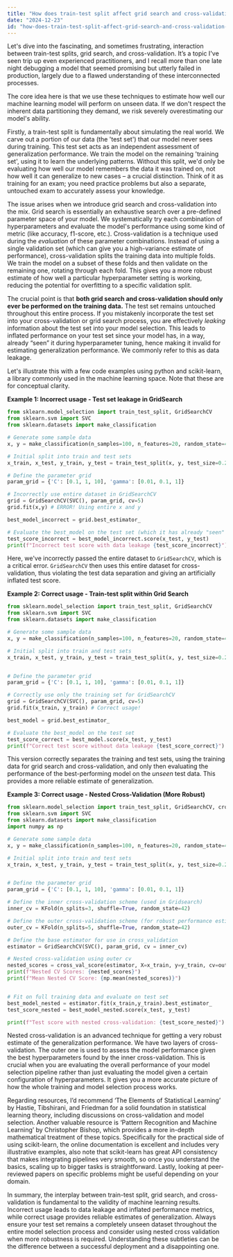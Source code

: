 ```yaml
---
title: "How does train-test split affect grid search and cross-validation performance?"
date: "2024-12-23"
id: "how-does-train-test-split-affect-grid-search-and-cross-validation-performance"
---
```


Let's dive into the fascinating, and sometimes frustrating, interaction between train-test splits, grid search, and cross-validation. It’s a topic I've seen trip up even experienced practitioners, and I recall more than one late night debugging a model that seemed promising but utterly failed in production, largely due to a flawed understanding of these interconnected processes.

The core idea here is that we use these techniques to estimate how well our machine learning model will perform on unseen data. If we don't respect the inherent data partitioning they demand, we risk severely overestimating our model's ability.

Firstly, a train-test split is fundamentally about simulating the real world. We carve out a portion of our data (the 'test set') that our model never sees during training. This test set acts as an independent assessment of generalization performance. We train the model on the remaining 'training set', using it to learn the underlying patterns. Without this split, we'd only be evaluating how well our model remembers the data it was trained on, not how well it can generalize to new cases – a crucial distinction. Think of it as training for an exam; you need practice problems but also a separate, untouched exam to accurately assess your knowledge.

The issue arises when we introduce grid search and cross-validation into the mix. Grid search is essentially an exhaustive search over a pre-defined parameter space of your model. We systematically try each combination of hyperparameters and evaluate the model's performance using some kind of metric (like accuracy, f1-score, etc.). Cross-validation is a technique used during the *evaluation* of these parameter combinations. Instead of using a single validation set (which can give you a high-variance estimate of performance), cross-validation splits the training data into multiple folds. We train the model on a subset of these folds and then validate on the remaining one, rotating through each fold. This gives you a more robust estimate of how well a particular hyperparameter setting is working, reducing the potential for overfitting to a specific validation split.

The crucial point is that **both grid search and cross-validation should only ever be performed on the training data.** The test set remains untouched throughout this entire process. If you mistakenly incorporate the test set into your cross-validation or grid search process, you are effectively *leaking* information about the test set into your model selection. This leads to inflated performance on your test set since your model has, in a way, already “seen” it during hyperparameter tuning, hence making it invalid for estimating generalization performance. We commonly refer to this as data leakage.

Let's illustrate this with a few code examples using python and scikit-learn, a library commonly used in the machine learning space. Note that these are for conceptual clarity.

**Example 1: Incorrect usage - Test set leakage in GridSearch**

```python
from sklearn.model_selection import train_test_split, GridSearchCV
from sklearn.svm import SVC
from sklearn.datasets import make_classification

# Generate some sample data
x, y = make_classification(n_samples=100, n_features=20, random_state=42)

# Initial split into train and test sets
x_train, x_test, y_train, y_test = train_test_split(x, y, test_size=0.2, random_state=42)

# Define the parameter grid
param_grid = {'C': [0.1, 1, 10], 'gamma': [0.01, 0.1, 1]}

# Incorrectly use entire dataset in GridSearchCV
grid = GridSearchCV(SVC(), param_grid, cv=5)
grid.fit(x,y) # ERROR! Using entire x and y

best_model_incorrect = grid.best_estimator_

# Evaluate the best_model on the test set (which it has already "seen" during gridsearch)
test_score_incorrect = best_model_incorrect.score(x_test, y_test)
print(f"Incorrect test score with data leakage {test_score_incorrect}")
```

Here, we've incorrectly passed the entire dataset to `GridSearchCV`, which is a critical error. `GridSearchCV` then uses this entire dataset for cross-validation, thus violating the test data separation and giving an artificially inflated test score.

**Example 2: Correct usage - Train-test split within Grid Search**

```python
from sklearn.model_selection import train_test_split, GridSearchCV
from sklearn.svm import SVC
from sklearn.datasets import make_classification

# Generate some sample data
x, y = make_classification(n_samples=100, n_features=20, random_state=42)

# Initial split into train and test sets
x_train, x_test, y_train, y_test = train_test_split(x, y, test_size=0.2, random_state=42)


# Define the parameter grid
param_grid = {'C': [0.1, 1, 10], 'gamma': [0.01, 0.1, 1]}

# Correctly use only the training set for GridSearchCV
grid = GridSearchCV(SVC(), param_grid, cv=5)
grid.fit(x_train, y_train) # Correct usage!

best_model = grid.best_estimator_

# Evaluate the best_model on the test set
test_score_correct = best_model.score(x_test, y_test)
print(f"Correct test score without data leakage {test_score_correct}")
```

This version correctly separates the training and test sets, using the training data for grid search and cross-validation, and only then evaluating the performance of the best-performing model on the *unseen* test data. This provides a more reliable estimate of generalization.

**Example 3: Correct usage - Nested Cross-Validation (More Robust)**

```python
from sklearn.model_selection import train_test_split, GridSearchCV, cross_val_score, KFold
from sklearn.svm import SVC
from sklearn.datasets import make_classification
import numpy as np

# Generate some sample data
x, y = make_classification(n_samples=100, n_features=20, random_state=42)

# Initial split into train and test sets
x_train, x_test, y_train, y_test = train_test_split(x, y, test_size=0.2, random_state=42)


# Define the parameter grid
param_grid = {'C': [0.1, 1, 10], 'gamma': [0.01, 0.1, 1]}

# Define the inner cross-validation scheme (used in Gridsearch)
inner_cv = KFold(n_splits=3, shuffle=True, random_state=42)

# Define the outer cross-validation scheme (for robust performance estimates)
outer_cv = KFold(n_splits=5, shuffle=True, random_state=42)

# Define the base estimator for use in cross_validation
estimator = GridSearchCV(SVC(), param_grid, cv = inner_cv)

# Nested cross-validation using outer cv
nested_scores = cross_val_score(estimator, X=x_train, y=y_train, cv=outer_cv)
print(f"Nested CV Scores: {nested_scores}")
print(f"Mean Nested CV Score: {np.mean(nested_scores)}")


# Fit on full training data and evaluate on test set
best_model_nested = estimator.fit(x_train,y_train).best_estimator_
test_score_nested = best_model_nested.score(x_test, y_test)

print(f"Test score with nested cross-validation: {test_score_nested}")

```

Nested cross-validation is an advanced technique for getting a very robust estimate of the generalization performance. We have two layers of cross-validation. The outer one is used to assess the model performance given the best hyperparameters found by the inner cross-validation. This is crucial when you are evaluating the overall performance of your model selection pipeline rather than just evaluating the model given a certain configuration of hyperparameters. It gives you a more accurate picture of how the whole training and model selection process works.

Regarding resources, I’d recommend ‘The Elements of Statistical Learning’ by Hastie, Tibshirani, and Friedman for a solid foundation in statistical learning theory, including discussions on cross-validation and model selection. Another valuable resource is ‘Pattern Recognition and Machine Learning’ by Christopher Bishop, which provides a more in-depth mathematical treatment of these topics. Specifically for the practical side of using scikit-learn, the online documentation is excellent and includes very illustrative examples, also note that scikit-learn has great API consistency that makes integrating pipelines very smooth, so once you understand the basics, scaling up to bigger tasks is straightforward. Lastly, looking at peer-reviewed papers on specific problems might be useful depending on your domain.

In summary, the interplay between train-test split, grid search, and cross-validation is fundamental to the validity of machine learning results. Incorrect usage leads to data leakage and inflated performance metrics, while correct usage provides reliable estimates of generalization. Always ensure your test set remains a completely unseen dataset throughout the entire model selection process and consider using nested cross validation when more robustness is required. Understanding these subtleties can be the difference between a successful deployment and a disappointing one.
